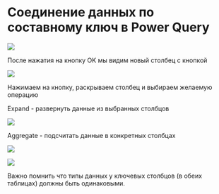 <div id="соединение-данных-по-составному-ключ-в-power-query"
class="section level1">

Соединение данных по составному ключ в Power Query
==================================================



![](media/file39.png)



После нажатия на кнопку OK мы видим новый столбец с кнопкой



![](media/file40.png)



Нажимаем на кнопку, раскрываем столбец и выбираем желаемую операцию

Expand - развернуть данные из выбранных столбцов



![](media/file41.png)



Aggregate - подсчитать данные в конкретных столбцах



![](media/file42.png)





![](media/file43.png)



Важно помнить что типы данных у ключевых столбцов (в обеих таблицах)
должны быть одинаковыми.


